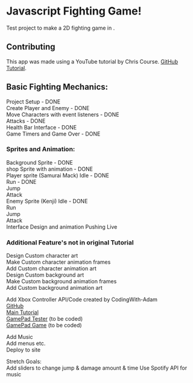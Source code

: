 # Javascript Fighting Game!

Test project to make a 2D fighting game in .

## Contributing

This app was made using a YouTube tutorial by Chris Course. [GitHub](https://github.com/chriscourses)     
[Tutorial](https://www.youtube.com/watch?v=vyqbNFMDRGQ&ab_channel=ChrisCourses).



## Basic Fighting Mechanics:   
Project Setup - DONE   
Create Player and Enemy - DONE   
Move Characters with event listeners - DONE    
Attacks - DONE    
Health Bar Interface - DONE    
Game Timers and Game Over - DONE  

### Sprites and Animation:
Background Sprite - DONE    
shop Sprite with animation - DONE     
Player sprite (Samurai Mack)
    Idle - DONE    
    Run - DONE          
    Jump     
    Attack    
Enemy Sprite (Kenji)
    Idle - DONE    
    Run       
    Jump     
    Attack   
Interface Design and animation
Pushing Live


### Additional Feature's not in original Tutorial
Design Custom character art       
Make Custom character animation frames      
Add Custom character animation art      
Design Custom background art       
Make Custom background animation frames     
Add Custom background animation art     


Add Xbox Controller API/Code created by CodingWith-Adam     
    [GitHub](https://github.com/CodingWith-Adam/gamepad-api-simple-game)   
    [Main Tutorial](https://www.youtube.com/watch?v=GOjMP6WY8CU&ab_channel=CodingWithAdam)    
    [GamePad Tester](www.google.com) (to be coded)   
    [GamePad Game](www.google.com) (to be coded) 


Add Music    
Add menus etc.    
Deploy to site    

Stretch Goals:   
Add sliders to change jump & damage amount & time
Use Spotify API for music
